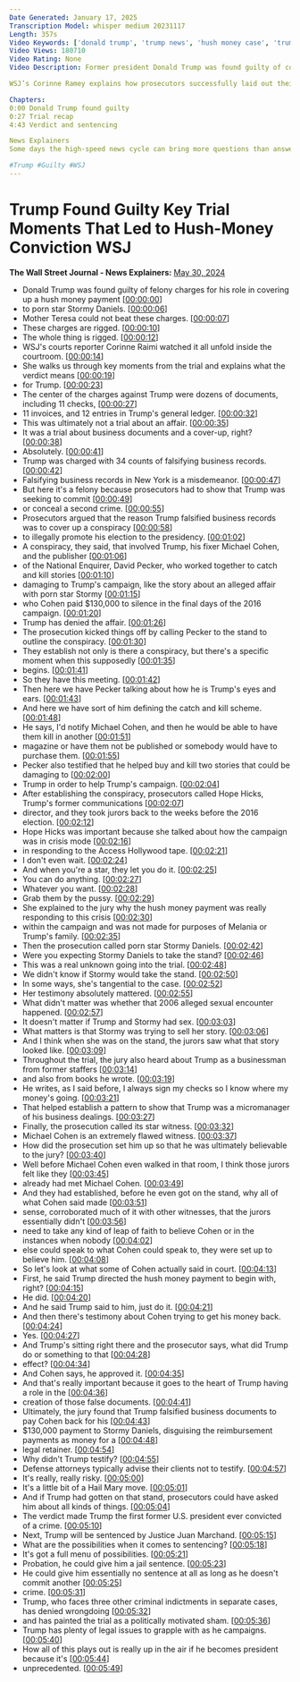 ```yaml
---
Date Generated: January 17, 2025
Transcription Model: whisper medium 20231117
Length: 357s
Video Keywords: ['donald trump', 'trump news', 'hush money case', 'trump hush money', 'us news', 'us politics', 'trump guilty', 'trump found guilty', 'former president', 'hush money trial', 'conviction', 'acquittal', 'trump update', 'mistrial', 'stormy daniels', 'michael cohen', 'donald trump news', 'porn star stormy daniels', 'felony charges', 'manhattan jury', '2024 election', 'falsifying business records', 'national enquirer', 'david pecker', 'cohen news', 'testimony', 'cohen testify', 'star witness', 'trump convicted', 'trump mistrial', 'usnews']
Video Views: 180710
Video Rating: None
Video Description: Former president Donald Trump was found guilty of covering up a hush-money payment to porn star Stormy Daniels after a five-week trial. 

WSJ’s Corinne Ramey explains how prosecutors successfully laid out their case.

Chapters:
0:00 Donald Trump found guilty
0:27 Trial recap
4:43 Verdict and sentencing

News Explainers
Some days the high-speed news cycle can bring more questions than answers. WSJ’s news explainers break down the day's biggest stories into bite-size pieces to help you make sense of the news.

#Trump #Guilty #WSJ
---
```


# Trump Found Guilty Key Trial Moments That Led to Hush-Money Conviction  WSJ
**The Wall Street Journal - News Explainers:** [May 30, 2024](https://www.youtube.com/watch?v=8H01qQ1IODE)
*  Donald Trump was found guilty of felony charges for his role in covering up a hush money payment [[00:00:00](https://www.youtube.com/watch?v=8H01qQ1IODE&t=0.0s)]
*  to porn star Stormy Daniels. [[00:00:06](https://www.youtube.com/watch?v=8H01qQ1IODE&t=6.2s)]
*  Mother Teresa could not beat these charges. [[00:00:07](https://www.youtube.com/watch?v=8H01qQ1IODE&t=7.96s)]
*  These charges are rigged. [[00:00:10](https://www.youtube.com/watch?v=8H01qQ1IODE&t=10.96s)]
*  The whole thing is rigged. [[00:00:12](https://www.youtube.com/watch?v=8H01qQ1IODE&t=12.96s)]
*  WSJ's courts reporter Corinne Raimi watched it all unfold inside the courtroom. [[00:00:14](https://www.youtube.com/watch?v=8H01qQ1IODE&t=14.48s)]
*  She walks us through key moments from the trial and explains what the verdict means [[00:00:19](https://www.youtube.com/watch?v=8H01qQ1IODE&t=19.64s)]
*  for Trump. [[00:00:23](https://www.youtube.com/watch?v=8H01qQ1IODE&t=23.52s)]
*  The center of the charges against Trump were dozens of documents, including 11 checks, [[00:00:27](https://www.youtube.com/watch?v=8H01qQ1IODE&t=27.88s)]
*  11 invoices, and 12 entries in Trump's general ledger. [[00:00:32](https://www.youtube.com/watch?v=8H01qQ1IODE&t=32.56s)]
*  This was ultimately not a trial about an affair. [[00:00:35](https://www.youtube.com/watch?v=8H01qQ1IODE&t=35.8s)]
*  It was a trial about business documents and a cover-up, right? [[00:00:38](https://www.youtube.com/watch?v=8H01qQ1IODE&t=38.56s)]
*  Absolutely. [[00:00:41](https://www.youtube.com/watch?v=8H01qQ1IODE&t=41.44s)]
*  Trump was charged with 34 counts of falsifying business records. [[00:00:42](https://www.youtube.com/watch?v=8H01qQ1IODE&t=42.44s)]
*  Falsifying business records in New York is a misdemeanor. [[00:00:47](https://www.youtube.com/watch?v=8H01qQ1IODE&t=47.2s)]
*  But here it's a felony because prosecutors had to show that Trump was seeking to commit [[00:00:49](https://www.youtube.com/watch?v=8H01qQ1IODE&t=49.6s)]
*  or conceal a second crime. [[00:00:55](https://www.youtube.com/watch?v=8H01qQ1IODE&t=55.72s)]
*  Prosecutors argued that the reason Trump falsified business records was to cover up a conspiracy [[00:00:58](https://www.youtube.com/watch?v=8H01qQ1IODE&t=58.519999999999996s)]
*  to illegally promote his election to the presidency. [[00:01:02](https://www.youtube.com/watch?v=8H01qQ1IODE&t=62.76s)]
*  A conspiracy, they said, that involved Trump, his fixer Michael Cohen, and the publisher [[00:01:06](https://www.youtube.com/watch?v=8H01qQ1IODE&t=66.24s)]
*  of the National Enquirer, David Pecker, who worked together to catch and kill stories [[00:01:10](https://www.youtube.com/watch?v=8H01qQ1IODE&t=70.84s)]
*  damaging to Trump's campaign, like the story about an alleged affair with porn star Stormy [[00:01:15](https://www.youtube.com/watch?v=8H01qQ1IODE&t=75.28s)]
*  who Cohen paid $130,000 to silence in the final days of the 2016 campaign. [[00:01:20](https://www.youtube.com/watch?v=8H01qQ1IODE&t=80.82s)]
*  Trump has denied the affair. [[00:01:26](https://www.youtube.com/watch?v=8H01qQ1IODE&t=86.97999999999999s)]
*  The prosecution kicked things off by calling Pecker to the stand to outline the conspiracy. [[00:01:30](https://www.youtube.com/watch?v=8H01qQ1IODE&t=90.53999999999999s)]
*  They establish not only is there a conspiracy, but there's a specific moment when this supposedly [[00:01:35](https://www.youtube.com/watch?v=8H01qQ1IODE&t=95.22s)]
*  begins. [[00:01:41](https://www.youtube.com/watch?v=8H01qQ1IODE&t=101.17999999999999s)]
*  So they have this meeting. [[00:01:42](https://www.youtube.com/watch?v=8H01qQ1IODE&t=102.17999999999999s)]
*  Then here we have Pecker talking about how he is Trump's eyes and ears. [[00:01:43](https://www.youtube.com/watch?v=8H01qQ1IODE&t=103.17999999999999s)]
*  And here we have sort of him defining the catch and kill scheme. [[00:01:48](https://www.youtube.com/watch?v=8H01qQ1IODE&t=108.62s)]
*  He says, I'd notify Michael Cohen, and then he would be able to have them kill in another [[00:01:51](https://www.youtube.com/watch?v=8H01qQ1IODE&t=111.98s)]
*  magazine or have them not be published or somebody would have to purchase them. [[00:01:55](https://www.youtube.com/watch?v=8H01qQ1IODE&t=115.98s)]
*  Pecker also testified that he helped buy and kill two stories that could be damaging to [[00:02:00](https://www.youtube.com/watch?v=8H01qQ1IODE&t=120.30000000000001s)]
*  Trump in order to help Trump's campaign. [[00:02:04](https://www.youtube.com/watch?v=8H01qQ1IODE&t=124.34s)]
*  After establishing the conspiracy, prosecutors called Hope Hicks, Trump's former communications [[00:02:07](https://www.youtube.com/watch?v=8H01qQ1IODE&t=127.66000000000001s)]
*  director, and they took jurors back to the weeks before the 2016 election. [[00:02:12](https://www.youtube.com/watch?v=8H01qQ1IODE&t=132.06s)]
*  Hope Hicks was important because she talked about how the campaign was in crisis mode [[00:02:16](https://www.youtube.com/watch?v=8H01qQ1IODE&t=136.62s)]
*  in responding to the Access Hollywood tape. [[00:02:21](https://www.youtube.com/watch?v=8H01qQ1IODE&t=141.9s)]
*  I don't even wait. [[00:02:24](https://www.youtube.com/watch?v=8H01qQ1IODE&t=144.02s)]
*  And when you're a star, they let you do it. [[00:02:25](https://www.youtube.com/watch?v=8H01qQ1IODE&t=145.02s)]
*  You can do anything. [[00:02:27](https://www.youtube.com/watch?v=8H01qQ1IODE&t=147.26000000000002s)]
*  Whatever you want. [[00:02:28](https://www.youtube.com/watch?v=8H01qQ1IODE&t=148.26000000000002s)]
*  Grab them by the pussy. [[00:02:29](https://www.youtube.com/watch?v=8H01qQ1IODE&t=149.26000000000002s)]
*  She explained to the jury why the hush money payment was really responding to this crisis [[00:02:30](https://www.youtube.com/watch?v=8H01qQ1IODE&t=150.26000000000002s)]
*  within the campaign and was not made for purposes of Melania or Trump's family. [[00:02:35](https://www.youtube.com/watch?v=8H01qQ1IODE&t=155.78s)]
*  Then the prosecution called porn star Stormy Daniels. [[00:02:42](https://www.youtube.com/watch?v=8H01qQ1IODE&t=162.62s)]
*  Were you expecting Stormy Daniels to take the stand? [[00:02:46](https://www.youtube.com/watch?v=8H01qQ1IODE&t=166.18s)]
*  This was a real unknown going into the trial. [[00:02:48](https://www.youtube.com/watch?v=8H01qQ1IODE&t=168.58s)]
*  We didn't know if Stormy would take the stand. [[00:02:50](https://www.youtube.com/watch?v=8H01qQ1IODE&t=170.58s)]
*  In some ways, she's tangential to the case. [[00:02:52](https://www.youtube.com/watch?v=8H01qQ1IODE&t=172.38s)]
*  Her testimony absolutely mattered. [[00:02:55](https://www.youtube.com/watch?v=8H01qQ1IODE&t=175.54000000000002s)]
*  What didn't matter was whether that 2006 alleged sexual encounter happened. [[00:02:57](https://www.youtube.com/watch?v=8H01qQ1IODE&t=177.5s)]
*  It doesn't matter if Trump and Stormy had sex. [[00:03:03](https://www.youtube.com/watch?v=8H01qQ1IODE&t=183.66s)]
*  What matters is that Stormy was trying to sell her story. [[00:03:06](https://www.youtube.com/watch?v=8H01qQ1IODE&t=186.38s)]
*  And I think when she was on the stand, the jurors saw what that story looked like. [[00:03:09](https://www.youtube.com/watch?v=8H01qQ1IODE&t=189.98000000000002s)]
*  Throughout the trial, the jury also heard about Trump as a businessman from former staffers [[00:03:14](https://www.youtube.com/watch?v=8H01qQ1IODE&t=194.66s)]
*  and also from books he wrote. [[00:03:19](https://www.youtube.com/watch?v=8H01qQ1IODE&t=199.1s)]
*  He writes, as I said before, I always sign my checks so I know where my money's going. [[00:03:21](https://www.youtube.com/watch?v=8H01qQ1IODE&t=201.34s)]
*  That helped establish a pattern to show that Trump was a micromanager of his business dealings. [[00:03:27](https://www.youtube.com/watch?v=8H01qQ1IODE&t=207.3s)]
*  Finally, the prosecution called its star witness. [[00:03:32](https://www.youtube.com/watch?v=8H01qQ1IODE&t=212.74s)]
*  Michael Cohen is an extremely flawed witness. [[00:03:37](https://www.youtube.com/watch?v=8H01qQ1IODE&t=217.26s)]
*  How did the prosecution set him up so that he was ultimately believable to the jury? [[00:03:40](https://www.youtube.com/watch?v=8H01qQ1IODE&t=220.42s)]
*  Well before Michael Cohen even walked in that room, I think those jurors felt like they [[00:03:45](https://www.youtube.com/watch?v=8H01qQ1IODE&t=225.66s)]
*  already had met Michael Cohen. [[00:03:49](https://www.youtube.com/watch?v=8H01qQ1IODE&t=229.33999999999997s)]
*  And they had established, before he even got on the stand, why all of what Cohen said made [[00:03:51](https://www.youtube.com/watch?v=8H01qQ1IODE&t=231.29999999999998s)]
*  sense, corroborated much of it with other witnesses, that the jurors essentially didn't [[00:03:56](https://www.youtube.com/watch?v=8H01qQ1IODE&t=236.7s)]
*  need to take any kind of leap of faith to believe Cohen or in the instances when nobody [[00:04:02](https://www.youtube.com/watch?v=8H01qQ1IODE&t=242.7s)]
*  else could speak to what Cohen could speak to, they were set up to believe him. [[00:04:08](https://www.youtube.com/watch?v=8H01qQ1IODE&t=248.98s)]
*  So let's look at what some of Cohen actually said in court. [[00:04:13](https://www.youtube.com/watch?v=8H01qQ1IODE&t=253.22s)]
*  First, he said Trump directed the hush money payment to begin with, right? [[00:04:15](https://www.youtube.com/watch?v=8H01qQ1IODE&t=255.78s)]
*  He did. [[00:04:20](https://www.youtube.com/watch?v=8H01qQ1IODE&t=260.18s)]
*  And he said Trump said to him, just do it. [[00:04:21](https://www.youtube.com/watch?v=8H01qQ1IODE&t=261.18s)]
*  And then there's testimony about Cohen trying to get his money back. [[00:04:24](https://www.youtube.com/watch?v=8H01qQ1IODE&t=264.02s)]
*  Yes. [[00:04:27](https://www.youtube.com/watch?v=8H01qQ1IODE&t=267.46s)]
*  And Trump's sitting right there and the prosecutor says, what did Trump do or something to that [[00:04:28](https://www.youtube.com/watch?v=8H01qQ1IODE&t=268.46s)]
*  effect? [[00:04:34](https://www.youtube.com/watch?v=8H01qQ1IODE&t=274.09999999999997s)]
*  And Cohen says, he approved it. [[00:04:35](https://www.youtube.com/watch?v=8H01qQ1IODE&t=275.09999999999997s)]
*  And that's really important because it goes to the heart of Trump having a role in the [[00:04:36](https://www.youtube.com/watch?v=8H01qQ1IODE&t=276.18s)]
*  creation of those false documents. [[00:04:41](https://www.youtube.com/watch?v=8H01qQ1IODE&t=281.5s)]
*  Ultimately, the jury found that Trump falsified business documents to pay Cohen back for his [[00:04:43](https://www.youtube.com/watch?v=8H01qQ1IODE&t=283.5s)]
*  $130,000 payment to Stormy Daniels, disguising the reimbursement payments as money for a [[00:04:48](https://www.youtube.com/watch?v=8H01qQ1IODE&t=288.58000000000004s)]
*  legal retainer. [[00:04:54](https://www.youtube.com/watch?v=8H01qQ1IODE&t=294.22s)]
*  Why didn't Trump testify? [[00:04:55](https://www.youtube.com/watch?v=8H01qQ1IODE&t=295.58000000000004s)]
*  Defense attorneys typically advise their clients not to testify. [[00:04:57](https://www.youtube.com/watch?v=8H01qQ1IODE&t=297.58000000000004s)]
*  It's really, really risky. [[00:05:00](https://www.youtube.com/watch?v=8H01qQ1IODE&t=300.8s)]
*  It's a little bit of a Hail Mary move. [[00:05:01](https://www.youtube.com/watch?v=8H01qQ1IODE&t=301.8s)]
*  And if Trump had gotten on that stand, prosecutors could have asked him about all kinds of things. [[00:05:04](https://www.youtube.com/watch?v=8H01qQ1IODE&t=304.46s)]
*  The verdict made Trump the first former U.S. president ever convicted of a crime. [[00:05:10](https://www.youtube.com/watch?v=8H01qQ1IODE&t=310.46s)]
*  Next, Trump will be sentenced by Justice Juan Marchand. [[00:05:15](https://www.youtube.com/watch?v=8H01qQ1IODE&t=315.02s)]
*  What are the possibilities when it comes to sentencing? [[00:05:18](https://www.youtube.com/watch?v=8H01qQ1IODE&t=318.53999999999996s)]
*  It's got a full menu of possibilities. [[00:05:21](https://www.youtube.com/watch?v=8H01qQ1IODE&t=321.02s)]
*  Probation, he could give him a jail sentence. [[00:05:23](https://www.youtube.com/watch?v=8H01qQ1IODE&t=323.34s)]
*  He could give him essentially no sentence at all as long as he doesn't commit another [[00:05:25](https://www.youtube.com/watch?v=8H01qQ1IODE&t=325.94s)]
*  crime. [[00:05:31](https://www.youtube.com/watch?v=8H01qQ1IODE&t=331.46s)]
*  Trump, who faces three other criminal indictments in separate cases, has denied wrongdoing [[00:05:32](https://www.youtube.com/watch?v=8H01qQ1IODE&t=332.46s)]
*  and has painted the trial as a politically motivated sham. [[00:05:36](https://www.youtube.com/watch?v=8H01qQ1IODE&t=336.82s)]
*  Trump has plenty of legal issues to grapple with as he campaigns. [[00:05:40](https://www.youtube.com/watch?v=8H01qQ1IODE&t=340.29999999999995s)]
*  How all of this plays out is really up in the air if he becomes president because it's [[00:05:44](https://www.youtube.com/watch?v=8H01qQ1IODE&t=344.02s)]
*  unprecedented. [[00:05:49](https://www.youtube.com/watch?v=8H01qQ1IODE&t=349.09999999999997s)]
